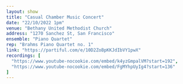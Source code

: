 ```yaml
---
layout: show
title: "Casual Chamber Music Concert"
date: "22/10/2022 1pm"
venue: "Bethany United Methodist Church"
address: "1270 Sanchez St, San Francisco"
ensemble: "Piano Quartet"
rep: "Brahms Piano Quartet no. 1"
link: "https://partiful.com/e/10D2ZoBpKKJdIbVY1pwX"
recordings: [
  "https://www.youtube-nocookie.com/embed/k4yzGmpalVM?start=192",
  "https://www.youtube-nocookie.com/embed/FgMYhpUyIg4?start=136"
]
---
```

